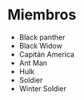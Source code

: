 # Miembros

* Black panther
* Black Widow
* Capitán America
* Ant Man
* Hulk
* Soldier
* Winter Soldier

